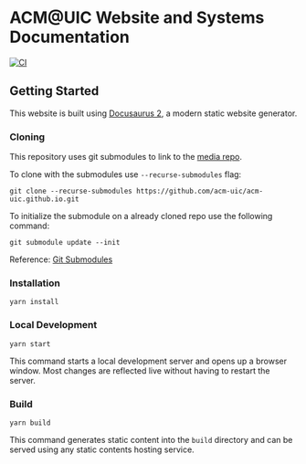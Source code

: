 # ACM@UIC Website and Systems Documentation

[![CI](https://github.com/acm-uic/acm-uic.github.io/actions/workflows/ci.yml/badge.svg)](https://github.com/acm-uic/acm-uic.github.io/actions/workflows/ci.yml)

## Getting Started

This website is built using [Docusaurus 2](https://docusaurus.io/), a modern static website generator.

### Cloning

This repository uses git submodules to link to the [media repo](https://github.com/acm-uic/web-media.git).

To clone with the submodules use `--recurse-submodules` flag:

```console
git clone --recurse-submodules https://github.com/acm-uic/acm-uic.github.io.git
```

To initialize the submodule on a already cloned repo use the following command:

```console
git submodule update --init
```

Reference: [Git Submodules](https://git-scm.com/book/en/v2/Git-Tools-Submodules)

### Installation

```console
yarn install
```

### Local Development

```console
yarn start
```

This command starts a local development server and opens up a browser window. Most changes are reflected live without having to restart the server.

### Build

```console
yarn build
```

This command generates static content into the `build` directory and can be served using any static contents hosting service.
